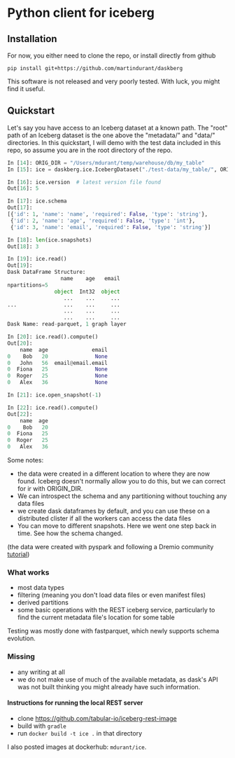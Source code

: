 # Python client for iceberg

## Installation

For now, you either need to clone the repo, or install directly from
github
```commandline
pip install git+https://github.com/martindurant/daskberg
```

This software is not released and very poorly tested. With luck, you might find
it useful. 

## Quickstart

Let's say you have access to an Iceberg dataset at a known path. The "root"
path of an Iceberg dataset is the one above the "metadata/" and "data/"
directories. In this quickstart, I will demo with the test data included in this
repo, so assume you are in the root directory of the repo.

```python
In [14]: ORIG_DIR = "/Users/mdurant/temp/warehouse/db/my_table"
In [15]: ice = daskberg.ice.IcebergDataset("./test-data/my_table/", ORIG_DIR)

In [16]: ice.version  # latest version file found
Out[16]: 5

In [17]: ice.schema
Out[17]:
[{'id': 1, 'name': 'name', 'required': False, 'type': 'string'},
 {'id': 2, 'name': 'age', 'required': False, 'type': 'int'},
 {'id': 3, 'name': 'email', 'required': False, 'type': 'string'}]

In [18]: len(ice.snapshots)
Out[18]: 3

In [19]: ice.read()
Out[19]:
Dask DataFrame Structure:
                 name    age   email
npartitions=5
               object  Int32  object
                  ...    ...     ...
...               ...    ...     ...
                  ...    ...     ...
                  ...    ...     ...
Dask Name: read-parquet, 1 graph layer

In [20]: ice.read().compute()
Out[20]:
    name  age              email
0    Bob   20               None
0   John   56  email@email.email
0  Fiona   25               None
0  Roger   25               None
0   Alex   36               None

In [21]: ice.open_snapshot(-1)

In [22]: ice.read().compute()
Out[22]:
    name  age
0    Bob   20
0  Fiona   25
0  Roger   25
0   Alex   36
```

Some notes:
- the data were created in a different location to where they are now found. Iceberg
 doesn't normally allow you to do this, but we can correct for ir with ORIGIN_DIR.
- We can introspect the schema and any partitioning without touching any data files
- we create dask dataframes by default, and you can use these on a distributed clister
 if all the workers can access the data files
- You can move to different snapshots. Here we went one step back in time. See how the
 schema changed.

(the data were created with pyspark and following a Dremio community
[tutorial](https://www.dremio.com/subsurface/introduction-to-apache-iceberg-using-spark/))

### What works

- most data types
- filtering (meaning you don't load data files or even manifest files)
- derived partitions
- some basic operations with the REST iceberg service, particularly to find the
 current metadata file's location for some table

Testing was mostly done with fastparquet, which newly supports schema evolution.

### Missing

- any writing at all
- we do not make use of much of the available metadata, as dask's API was not built
 thinking you might already have such information.

#### Instructions for running the local REST server

- clone https://github.com/tabular-io/iceberg-rest-image
- build with ``gradle``
- run ``docker build -t ice .`` in that directory

I also posted images at dockerhub: `mdurant/ice`.

